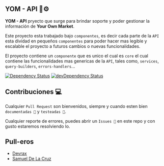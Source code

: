 ## YOM - API  🚀⚙️

**YOM - API** pryecto que surge para brindar soporte y poder gestionar la información de **Your Own Market**.

Este proyecto esta trabajado bajo `componentes`, es decir cada parte de la `API` esta dividad en pequeños `componentes` para poder hacer mas legible y escalable el proyecto a futuros cambios o nuevas funcionalidades.

El proyecto contiene un `componente` que es unico el cual es `core` el cual contiene las funcionalidades mas genericas de la `API`, tales como, `services`, `query-builders`, `errors-handlers`...

[![Dependency Status](https://david-dm.org/darkcode01/YOM-api.svg)](https://david-dm.org/darkcode01/YOM-api/) [![devDependency Status](https://david-dm.org/darkcode01/YOM-api/dev-status.svg)](https://david-dm.org/darkcode01/YOM-api#info=devDependencies)



## Contribuciones 💻
Cualquier `Pull Request` son bienvenidos, siempre y cuando esten bien `documentadas 📝` y `testeadas 🧪`.

Cualquier reporte de errores, puedes abrir un `Issues 🐛` en este repo y con gusto estaremos resolviendo lo.


## Pull-eros

* [Devrax](https://github.com/Devrax)
* [Samuel De La Cruz](https://github.com/samueldlacruz)
